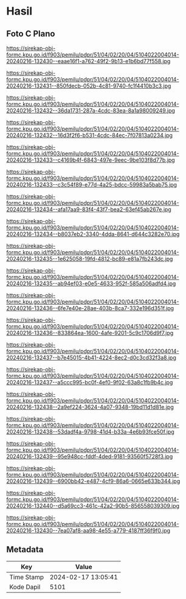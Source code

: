 # Hasil

## Foto C Plano

https://sirekap-obj-formc.kpu.go.id/f903/pemilu/pdpr/51/04/02/20/04/5104022004014-20240216-132430--eaae16f1-a762-49f2-9b13-e1b6bd77f558.jpg

https://sirekap-obj-formc.kpu.go.id/f903/pemilu/pdpr/51/04/02/20/04/5104022004014-20240216-132431--850fdecb-052b-4c81-9740-fc1f4410b3c3.jpg

https://sirekap-obj-formc.kpu.go.id/f903/pemilu/pdpr/51/04/02/20/04/5104022004014-20240216-132432--36da1731-287a-4cdc-83ea-8a1a98009249.jpg

https://sirekap-obj-formc.kpu.go.id/f903/pemilu/pdpr/51/04/02/20/04/5104022004014-20240216-132432--16d3f2f6-b531-4cdc-84ec-7f07813a0234.jpg

https://sirekap-obj-formc.kpu.go.id/f903/pemilu/pdpr/51/04/02/20/04/5104022004014-20240216-132433--c4169b4f-6843-497e-9eec-9be103f8d77b.jpg

https://sirekap-obj-formc.kpu.go.id/f903/pemilu/pdpr/51/04/02/20/04/5104022004014-20240216-132433--c3c54f89-e77d-4a25-bdcc-59983a5bab75.jpg

https://sirekap-obj-formc.kpu.go.id/f903/pemilu/pdpr/51/04/02/20/04/5104022004014-20240216-132434--afa17aa9-83f4-43f7-bea2-63ef45ab267e.jpg

https://sirekap-obj-formc.kpu.go.id/f903/pemilu/pdpr/51/04/02/20/04/5104022004014-20240216-132434--b8037eb2-3340-4dda-8641-d644c3282e70.jpg

https://sirekap-obj-formc.kpu.go.id/f903/pemilu/pdpr/51/04/02/20/04/5104022004014-20240216-132435--1e625058-19fd-4812-bc89-e81a7fb243dc.jpg

https://sirekap-obj-formc.kpu.go.id/f903/pemilu/pdpr/51/04/02/20/04/5104022004014-20240216-132435--ab94ef03-e0e5-4633-952f-585a506adfd4.jpg

https://sirekap-obj-formc.kpu.go.id/f903/pemilu/pdpr/51/04/02/20/04/5104022004014-20240216-132436--6fe7e40e-28ae-403b-8ca7-332e196d351f.jpg

https://sirekap-obj-formc.kpu.go.id/f903/pemilu/pdpr/51/04/02/20/04/5104022004014-20240216-132436--833864ea-1600-4afe-9201-5c9c1706d9f7.jpg

https://sirekap-obj-formc.kpu.go.id/f903/pemilu/pdpr/51/04/02/20/04/5104022004014-20240216-132437--b7e45015-4b41-4224-8ec2-d0c3cd32f3a8.jpg

https://sirekap-obj-formc.kpu.go.id/f903/pemilu/pdpr/51/04/02/20/04/5104022004014-20240216-132437--a5ccc995-bc0f-4ef0-9f02-63a8c1fb9b4c.jpg

https://sirekap-obj-formc.kpu.go.id/f903/pemilu/pdpr/51/04/02/20/04/5104022004014-20240216-132438--2a9ef224-3624-4a07-9348-19bd11d1d81e.jpg

https://sirekap-obj-formc.kpu.go.id/f903/pemilu/pdpr/51/04/02/20/04/5104022004014-20240216-132438--53dadf4a-9798-41d4-b33a-4e6b93fce50f.jpg

https://sirekap-obj-formc.kpu.go.id/f903/pemilu/pdpr/51/04/02/20/04/5104022004014-20240216-132439--95e948cc-fddf-4ded-9181-93560f5728f3.jpg

https://sirekap-obj-formc.kpu.go.id/f903/pemilu/pdpr/51/04/02/20/04/5104022004014-20240216-132439--6900bb42-e487-4cf9-86a6-0665e633b344.jpg

https://sirekap-obj-formc.kpu.go.id/f903/pemilu/pdpr/51/04/02/20/04/5104022004014-20240216-132440--d5a69cc3-461c-42a2-90b5-856558039309.jpg

https://sirekap-obj-formc.kpu.go.id/f903/pemilu/pdpr/51/04/02/20/04/5104022004014-20240216-132430--7ea07af8-aa98-4e55-a779-4187ff36f9f0.jpg


## Metadata

| Key        | Value               |
| ---------- | ------------------- |
| Time Stamp | 2024-02-17 13:05:41 |
| Kode Dapil | 5101                |



